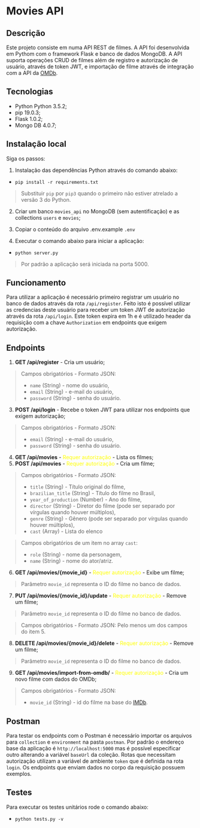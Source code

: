 # Movies API

## Descrição

Este projeto consiste em numa API REST de filmes. A API foi desenvolvida em Pythom com o framework Flask e banco de dados MongoDB. A API suporta operações CRUD de filmes além de registro e autorização de usuário, através de token JWT, e importação de filme através de integração com a API da [OMDb](http://www.omdbapi.com/).

## Tecnologias

* Python Python 3.5.2;
* pip 19.0.3;
* Flask 1.0.2;
* Mongo DB 4.0.7;

## Instalação local

Siga os passos:

1. Instalação das dependências Python através do comando abaixo:

* `pip install -r requirements.txt`

> Substituir `pip` por `pip3` quando o primeiro não estiver atrelado a versão 3 do Python.

2. Criar um banco `movies_api` no MongoDB (sem autentificação) e as collections `users` e `movies`;

3. Copiar o conteúdo do arquivo .env.example `.env`

4. Executar o comando abaixo para iniciar a aplicação:

* `python server.py`

> Por padrão a aplicação será iniciada na porta 5000.

## Funcionamento

Para utilizar a aplicação é necessário primeiro registrar um usuário no banco de dados através da rota `/api/register`. Feito isto é possível utilizar as credencias deste usuário para receber um token JWT de autorização através da rota `/api/login`. Este token expira em 1h e é utilizado header da requisição com a chave `Authorization` em endpoints que exigem autorização.


## Endpoints

1. **GET /api/register** - Cria um usuário;

> Campos obrigatórios - Formato JSON:
> * `name` (String) - nome do usuário,
> * `email` (String) - e-mail do usuário,
> * `password` (String) - senha do usuário.

3. **POST /api/login** - Recebe o token JWT para utilizar nos endpoints que exigem autorização;

> Campos obrigatórios - Formato JSON:
> * `email` (String) - e-mail do usuário,
> * `password` (String) - senha do usuário.

4. **GET /api/movies** - <span style="color:yellow">Requer autorização</span> - Lista os filmes;
5. **POST /api/movies** - <span style="color:yellow">Requer autorização</span> - Cria um filme;
> Campos obrigatórios - Formato JSON:
> * `title` (String) - Título original do filme,
> * `brazilian_title` (String) - Título do filme no Brasil,
> * `year_of_production` (Number) - Ano do filme,
> * `director` (String) - Diretor do filme (pode ser separado por vírgulas quando houver múltiplos),
> * `genre` (String) - Gênero (pode ser separado por vírgulas quando houver múltiplos),
> * `cast` (Array) - Lista do elenco

> Campos obrigatórios de um item no array `cast`:
> * `role` (String) - nome da personagem,
> * `name` (String) - nome do ator/atriz.

6. **GET /api/movies/{movie_id}** - <span style="color:yellow">Requer autorização</span> - Exibe um filme;

> Parâmetro `movie_id` representa o ID do filme no banco de dados.

7. **PUT /api/movies/{movie_id}/update** - <span style="color:yellow">Requer autorização</span> - Remove um filme;

> Parâmetro `movie_id` representa o ID do filme no banco de dados.

> Campos obrigatórios - Formato JSON: Pelo menos um dos campos do item 5.

8. **DELETE /api/movies/{movie_id}/delete** - <span style="color:yellow">Requer autorização</span> - Remove um filme;

> Parâmetro `movie_id` representa o ID do filme no banco de dados.

9. **GET /api/movies/import-from-omdb/** - <span style="color:yellow">Requer autorização</span> - Cria um novo filme com dados do OMDb;

> Campos obrigatórios - Formato JSON:
> * `movie_id` (String) - id do filme na base do [IMDb](https://www.imdb.com/).

## Postman

Para testar os endpoints com o Postman é necessário importar os arquivos para `collection` e `environment` na pasta `postman`.
Por padrão o endereço base da aplicação é `http://localhost:5000` mas é possível especificar outro alterando a variável `baseUrl` da coleção.
Rotas que necessitam autorização utilizam a variável de ambiente `token` que é definida na rota `login`.
Os endpoints que enviam dados no corpo da requisição possuem exemplos.

## Testes

Para executar os testes unitários rode o comando abaixo:

* `python tests.py -v`